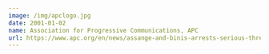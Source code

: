 ```yaml
---
image: /img/apclogo.jpg
date: 2001-01-02
name: Association for Progressive Communications, APC
url: https://www.apc.org/en/news/assange-and-binis-arrests-serious-threat-freedom-expression-worldwide
---
```

